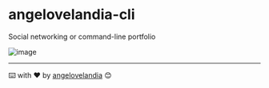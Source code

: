 # angelovelandia-cli
Social networking or command-line portfolio

![image](https://github.com/angelovelandia/angelovelandia-cli/assets/103347375/83eefa01-f45c-4520-88e2-d8d923061838)

---
⌨️ with ❤️ by [angelovelandia](https://github.com/angelovelandia) 😊
